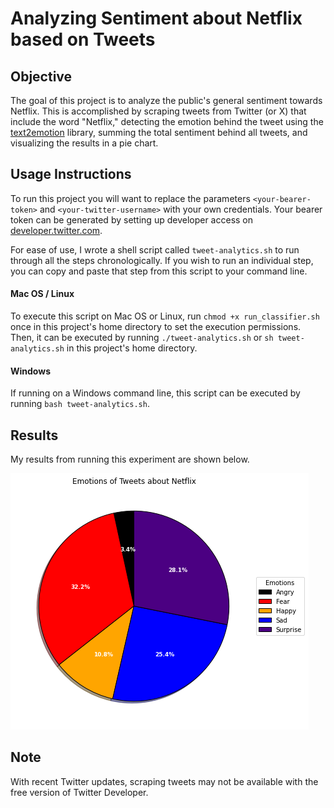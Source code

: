 # Analyzing Sentiment about Netflix based on Tweets
## Objective
The goal of this project is to analyze the public's general sentiment towards Netflix. This is accomplished by scraping tweets from Twitter (or X) that include the word "Netflix," detecting the emotion behind the tweet using the [text2emotion](https://pypi.org/project/text2emotion/) library, summing the total sentiment behind all tweets, and visualizing the results in a pie chart.

## Usage Instructions
To run this project you will want to replace the parameters `<your-bearer-token>` and `<your-twitter-username>` with your own credentials. Your bearer token can be generated by setting up developer access on [developer.twitter.com](https://developer.twitter.com/en). 

For ease of use, I wrote a shell script called `tweet-analytics.sh` to run through all the steps chronologically. If you wish to run an individual step, you can copy and paste that step from this script to your command line.


#### Mac OS / Linux
To execute this script on Mac OS or Linux, run `chmod +x run_classifier.sh` once in this project's home directory to set the execution permissions. Then, it can be executed by running `./tweet-analytics.sh` or `sh tweet-analytics.sh` in this project's home directory.

#### Windows
If running on a Windows command line, this script can be executed by running `bash tweet-analytics.sh`.

## Results
My results from running this experiment are shown below.

![Tweet Sentiment](results.png)

## Note
With recent Twitter updates, scraping tweets may not be available with the free version of Twitter Developer.
